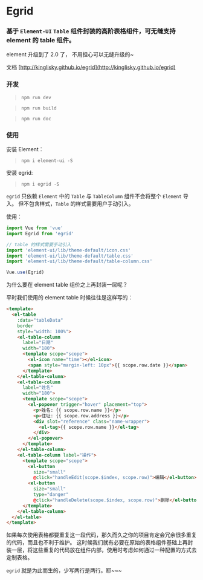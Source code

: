 # Egrid

### 基于 `Element-UI` `Table` 组件封装的高阶表格组件，可无缝支持 element 的 table 组件。

element 升级到了 2.0 了， 不用担心可以无缝升级的~

文档 [http://kinglisky.github.io/egrid](http://kinglisky.github.io/egrid)


### 开发

> `npm run dev`

> `npm run build`

> `npm run doc`


### 使用

安装 Element：

> `npm i element-ui -S`

安装 egrid:

> `npm i egrid -S`

`egrid` 只依赖 `Element` 中的 `Table` 与 `TableColumn` 组件不会将整个 `Element` 导入。
但不包含样式，`Table` 的样式需要用户手动引入。

使用：
```javascript
import Vue from 'vue'
import Egrid from 'egrid'

// table 的样式需要手动引入
import 'element-ui/lib/theme-default/icon.css'
import 'element-ui/lib/theme-default/table.css'
import 'element-ui/lib/theme-default/table-column.css'

Vue.use(Egrid)
```

为什么要在 element table 组价之上再封装一层呢？

平时我们使用的 element table 时候往往是这样写的：

```html
<template>
  <el-table
    :data="tableData"
    border
    style="width: 100%">
    <el-table-column
      label="日期"
      width="180">
      <template scope="scope">
        <el-icon name="time"></el-icon>
        <span style="margin-left: 10px">{{ scope.row.date }}</span>
      </template>
    </el-table-column>
    <el-table-column
      label="姓名"
      width="180">
      <template scope="scope">
        <el-popover trigger="hover" placement="top">
          <p>姓名: {{ scope.row.name }}</p>
          <p>住址: {{ scope.row.address }}</p>
          <div slot="reference" class="name-wrapper">
            <el-tag>{{ scope.row.name }}</el-tag>
          </div>
        </el-popover>
      </template>
    </el-table-column>
    <el-table-column label="操作">
      <template scope="scope">
        <el-button
          size="small"
          @click="handleEdit(scope.$index, scope.row)">编辑</el-button>
        <el-button
          size="small"
          type="danger"
          @click="handleDelete(scope.$index, scope.row)">删除</el-button>
      </template>
    </el-table-column>
  </el-table>
</template>
```

如果每次使用表格都要重复这一段代码，那久而久之你的项目肯定会冗余很多重复的代码，而且也不利于维护。
这时候我们就有必要在原始的表格组件基础上再封装一层，将这些重复的代码放在组件内部，使用时考虑如何通过一种配置的方式去定制表格。

`egrid` 就是为此而生的，少写两行是两行。耶~~~


